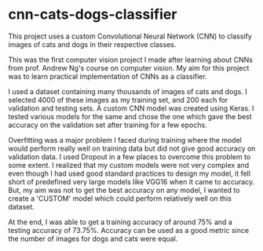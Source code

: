# cnn-cats-dogs-classifier
This project uses a custom Convolutional Neural Network (CNN) to classify images of cats and dogs in their respective classes.

This was the first computer vision project I made after learning about CNNs from prof. Andrew Ng's course on
computer vision. My aim for this project was to learn practical implementation of CNNs
as a classifier.

I used a dataset containing many thousands of images of cats and dogs. I selected 4000 of these images as my training set, and 200 each for 
validation and testing sets. A custom CNN model was created using Keras. I tested various models for the same and chose the one which
gave the best accuracy on the validation set after training for a few epochs.

Overfitting was a major problem I faced during training where the model would perform really well on training data but
did not give good accuracy on validation data. I used Dropout in a few places to overcome this problem to some
extent. I realized that my custom models were not very complex and even though I had used good standard practices 
to design my model, it fell short of predefined very large models like VGG16 when it came to accuracy. But, my aim 
was not to get the best accuracy on any model, I wanted to create a 'CUSTOM' model which could perform relatively well 
on this dataset.

At the end, I was able to get a training accuracy of around 75% and a testing accuracy of 73.75%. Accuracy can be used
as a good metric since the number of images for dogs and cats were equal.
